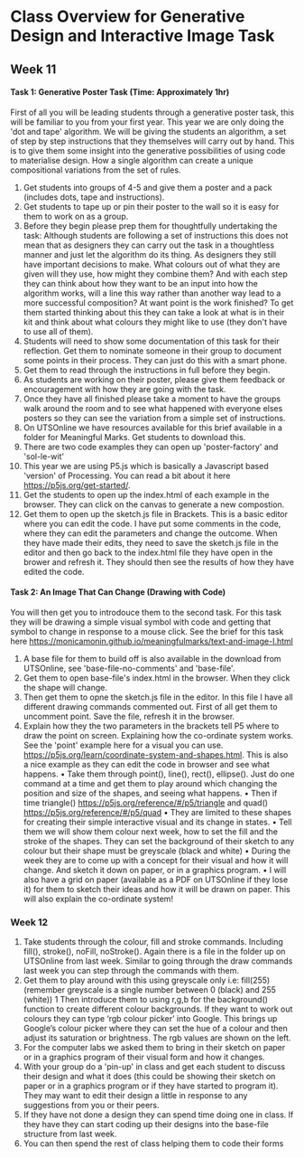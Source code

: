 # Class Overview for Generative Design and Interactive Image Task

## Week 11
#### Task 1: Generative Poster Task (Time: Approximately 1hr)
First of all you will be leading students through a generative poster task, this will be familiar to you from your first year. This year we are only doing the 'dot and tape' algorithm. We will be giving the students an algorithm, a set of step by step instructions that they themselves will carry out by hand. This is to give them some insight into the generative possibilities of using code to materialise design. How a single algorithm can create a unique compositional variations from the set of rules.

1. Get students into groups of 4-5 and give them a poster and a pack (includes dots, tape and instructions).
1. Get students to tape up or pin their poster to the wall so it is easy for them to work on as a group.
1. Before they begin please prep them for thoughtfully undertaking the task: Although students are following a set of instructions this does not mean that as designers they can carry out the task in a thoughtless manner and just let the algorithm do its thing. As designers they still have important decisions to make. What colours out of what they are given will they use, how might they combine them? And with each step they can think about how they want to be an input into how the algorithm works, will a line this way rather than another way lead to a more successful composition? At want point is the work finished? To get them started thinking about this they can take a look at what is in their kit and think about what colours they might like to use (they don't have to use all of them).
1. Students will need to show some documentation of this task for their reflection. Get them to nominate someone in their group to document some points in their process. They can just do this with a smart phone.
1. Get them to read through the instructions in full before they begin. 
1. As students are working on their poster, please give them feedback or encouragement with how they are going with the task.
1. Once they have all finished please take a moment to have the groups walk around the room and to see what happened with everyone elses posters so they can see the variation from a simple set of instructions.
1. On UTSOnline we have resources available for this brief available in a folder for Meaningful Marks. Get students to download this.
1. There are two code examples they can open up 'poster-factory' and 'sol-le-wit'
1. This year we are using P5.js which is basically a Javascript based 'version' of Processing. You can read a bit about it here https://p5js.org/get-started/.
1. Get the students to open up the index.html of each example in the browser. They can click on the canvas to generate a new compostion.
1. Get them to open up the sketch.js file in Brackets. This is a basic editor where you can edit the code. I have put some comments in the code, where they can edit the parameters and change the outcome. When they have made their edits, they need to save the sketch.js file in the editor and then go back to the index.html file they have open in the brower and refresh it. They should then see the results of how they have edited the code.

#### Task 2: An Image That Can Change (Drawing with Code)
You will then get you to introdouce them to the second task. For this task they will be drawing a simple visual symbol with code and getting that symbol to change in response to a mouse click. See the brief for this task here https://monicamonin.github.io/meaningfulmarks/text-and-image-I.html
1. A base file for them to build off is also available in the download from UTSOnline, see 'base-file-no-comments' and 'base-file'. 
1. Get them to open base-file's index.html in the browser. When they click the shape will change.
1. Then get them to opne the sketch.js file in the editor. In this file I have all different drawing commands commented out. First of all get them to uncomment point. Save the file, refresh it in the browser.
1. Explain how they the two parameters in the brackets tell P5 where to draw the point on screen. Explaining how the co-ordinate system works. See the 'point' example here for a visual you can use. https://p5js.org/learn/coordinate-system-and-shapes.html. This is also a nice example as they can edit the code in browser and see what happens.
•	Take them through point(), line(), rect(), ellipse(). Just do one command at a time and get them to play around which changing the position and size of the shapes, and seeing what happens.
•	Then if time triangle() https://p5js.org/reference/#/p5/triangle and quad() https://p5js.org/reference/#/p5/quad
•	They are limited to these shapes for creating their simple interactive visual and its change in states.
•	Tell them we will show them colour next week, how to set the fill and the stroke of the shapes. They can set the background of their sketch to any colour but their shape must be greyscale (black and white)
•	During the week they are to come up with a concept for their visual and how it will change. And sketch it down on paper, or in a graphics program.
•	I will also have a grid on paper (available as a PDF on UTSOnline if they lose it) for them to sketch their ideas and how it will be drawn on paper. This will also explain the co-ordinate system!

### Week 12
1. Take students through the colour, fill and stroke commands. Including fill(), stroke(), noFill, noStroke(). Again there is a file in the folder up on UTSOnline from last week. Similar to going through the draw commands last week you can step through the commands with them.
1.	Get them to play around with this using greyscale only i.e: fill(255) (remember greyscale is a single number between 0 (black) and 255 (white)) 
1	Then introduce them to using r,g,b for the background() function to create different colour backgrounds. If they want to work out colours they can type ‘rgb colour picker’ into Google. This brings up Google’s colour picker where they can set the hue of a colour and then adjust its saturation or brightness. The rgb values are shown on the left.
1. For the computer labs we asked them to bring in their  sketch on paper or in a graphics program of their visual form and how it changes. 
1. With your group do a 'pin-up' in class and get each student to discuss their design and what it does (this could be showing their sketch on paper or in a graphics program or if they have started to program it). They may want to edit their design a little in response to any suggestions from you or their peers. 
1. If they have not done a design they can spend time doing one in class. If they have they can start coding up their designs into the base-file structure from last week.
1. You can then spend the rest of class helping them to code their forms
